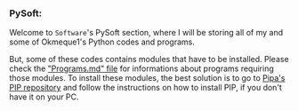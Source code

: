 ### PySoft:
Welcome to `Software`'s PySoft section, where I will be storing all of my and some of Okmeque1's Python codes and programs.

But, some of these codes contains modules that have to be installed. Please check the ["Programs.md" file](https://github.com/GamerSoft24/Software/blob/Main/Programs.md) for informations about programs requiring those modules. To install these modules, the best solution is to go to [Pipa's PIP repository](https://github.com/pypa/pip) and follow the instructions on how to install PIP, if you don't have it on your PC.
